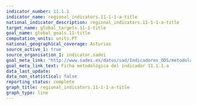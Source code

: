 ```yaml
---
indicator_number: 11.1.1
indicator_name: regional_indicators.11-1-1-a-title
national_indicator_description: regional_indicators.11-1-1-a-title
target_name: global_targets.11-1-title
goal_name: global_goals.11-title
computation_units: units.PT
national_geographical_coverage: Asturias
source_active_1: true
source_organisation_1: indicator.sadei
goal_meta_link: "http://www.sadei.es/datos/sad/Indicadores_ODS/metodologia/11.1.1.a.pdf"
goal_meta_link_text: Ficha metodológica del indicador 11.1.1.a
data_last_update:  
data_non_statistical: false
reporting_status: complete
graph_title: regional_indicators.11-1-1-a-title
graph_type: line
---
```


